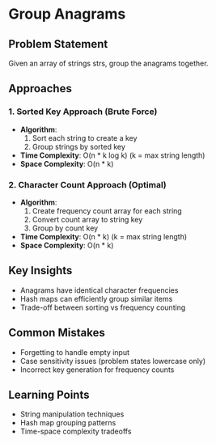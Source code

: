# Group Anagrams

## Problem Statement
Given an array of strings strs, group the anagrams together.

## Approaches

### 1. Sorted Key Approach (Brute Force)
- **Algorithm**: 
  1. Sort each string to create a key
  2. Group strings by sorted key
- **Time Complexity**: O(n * k log k) (k = max string length)
- **Space Complexity**: O(n * k)

### 2. Character Count Approach (Optimal)
- **Algorithm**:
  1. Create frequency count array for each string
  2. Convert count array to string key
  3. Group by count key
- **Time Complexity**: O(n * k) (k = max string length)
- **Space Complexity**: O(n * k)

## Key Insights
- Anagrams have identical character frequencies
- Hash maps can efficiently group similar items
- Trade-off between sorting vs frequency counting

## Common Mistakes
- Forgetting to handle empty input
- Case sensitivity issues (problem states lowercase only)
- Incorrect key generation for frequency counts

## Learning Points
- String manipulation techniques
- Hash map grouping patterns
- Time-space complexity tradeoffs 